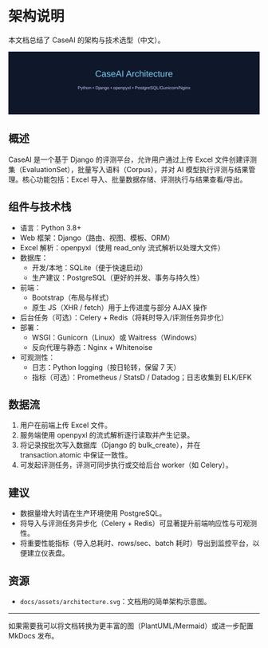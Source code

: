 # 架构说明

本文档总结了 CaseAI 的架构与技术选型（中文）。

![Architecture diagram](assets/architecture.svg)

## 概述

CaseAI 是一个基于 Django 的评测平台，允许用户通过上传 Excel 文件创建评测集（EvaluationSet），批量写入语料（Corpus），并对 AI 模型执行评测与结果管理。核心功能包括：Excel 导入、批量数据存储、评测执行与结果查看/导出。

## 组件与技术栈

- 语言：Python 3.8+
- Web 框架：Django（路由、视图、模板、ORM）
- Excel 解析：openpyxl（使用 read_only 流式解析以处理大文件）
- 数据库：
  - 开发/本地：SQLite（便于快速启动）
  - 生产建议：PostgreSQL（更好的并发、事务与持久性）
- 前端：
  - Bootstrap（布局与样式）
  - 原生 JS（XHR / fetch）用于上传进度与部分 AJAX 操作
- 后台任务（可选）：Celery + Redis（将耗时导入/评测任务异步化）
- 部署：
  - WSGI：Gunicorn（Linux）或 Waitress（Windows）
  - 反向代理与静态：Nginx + Whitenoise
- 可观测性：
  - 日志：Python logging（按日轮转，保留 7 天）
  - 指标（可选）：Prometheus / StatsD / Datadog；日志收集到 ELK/EFK

## 数据流

1. 用户在前端上传 Excel 文件。
2. 服务端使用 openpyxl 的流式解析逐行读取并产生记录。
3. 将记录按批次写入数据库（Django 的 bulk_create），并在 transaction.atomic 中保证一致性。
4. 可发起评测任务，评测可同步执行或交给后台 worker（如 Celery）。

## 建议

- 数据量增大时请在生产环境使用 PostgreSQL。
- 将导入与评测任务异步化（Celery + Redis）可显著提升前端响应性与可观测性。
- 将重要性能指标（导入总耗时、rows/sec、batch 耗时）导出到监控平台，以便建立仪表盘。

## 资源

- `docs/assets/architecture.svg`：文档用的简单架构示意图。

---

如果需要我可以将文档转换为更丰富的图（PlantUML/Mermaid）或进一步配置 MkDocs 发布。